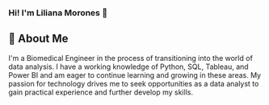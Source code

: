 ### Hi! I'm Liliana Morones 👋 

## 🚀 About Me
I'm a Biomedical Engineer in the process of transitioning into the world of data analysis. I have a working knowledge of Python, SQL, Tableau, and Power BI and am eager to continue learning and growing in these areas. My passion for technology drives me to seek opportunities as a data analyst to gain practical experience and further develop my skills.

<!--
**LiliMorAlba/LiliMorAlba** is a ✨ _special_ ✨ repository because its `README.md` (this file) appears on your GitHub profile.

Here are some ideas to get you started:

- 🔭 I’m currently working on ...
- 🌱 I’m currently learning ...
- 👯 I’m looking to collaborate on ...
- 🤔 I’m looking for help with ...
- 💬 Ask me about ...
- 📫 How to reach me: ...
- 😄 Pronouns: ...
- ⚡ Fun fact: ...
-->
